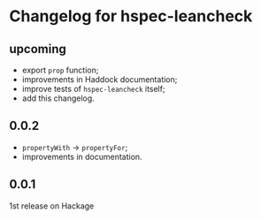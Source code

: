 Changelog for hspec-leancheck
=============================


upcoming
--------

* export `prop` function;
* improvements in Haddock documentation;
* improve tests of `hspec-leancheck` itself;
* add this changelog.


0.0.2
-----

* `propertyWith` -> `propertyFor`;
* improvements in documentation.


0.0.1
-----

1st release on Hackage
